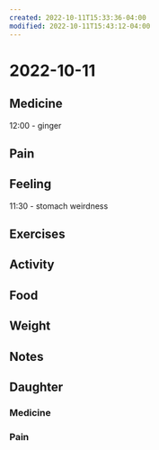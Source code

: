 ```yaml
---
created: 2022-10-11T15:33:36-04:00
modified: 2022-10-11T15:43:12-04:00
---
```


# 2022-10-11

## Medicine

12:00 - ginger

## Pain


## Feeling

11:30 - stomach weirdness


## Exercises


## Activity


## Food


## Weight


## Notes


## Daughter


### Medicine


### Pain
